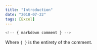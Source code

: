 ```yaml
---
title: "Introduction"
date: "2018-07-22"
tags: [Excel]
---
```


```js
<!-- { markdown comment } -->
```

Where `{ }` is the entirety of the comment.
